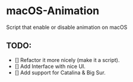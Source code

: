 # macOS-Animation
Script that enable or disable animation on macOS

## TODO:
- [] Refactor it more nicely (make it a script).
- [] Add Interface with nice UI.
- [] Add support for Catalina & Big Sur.
